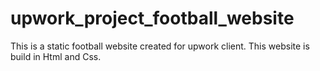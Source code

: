 # upwork_project_football_website
 This is a static football website created for upwork client. This website is build in Html and Css. 
